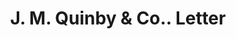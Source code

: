 ---
doi: 10.7916/D8ZW2Z2X
date_other: '1880'
date_other_textual: 1880-1889
form: correspondence
genre:
- Letters (correspondence)
name:
- J. M. Quinby & Co.
object_in_context_url: https://biggert.cul.columbia.edu/items/view/ave_biggert_01638
subject_hierarchical_geographic:
- Newark, New Jersey, United States
subject_name:
- J. M. Quinby & Co.
title: J. M. Quinby & Co.. Letter
sort_title: J. M. Quinby & Co.. Letter
call_number: ave_biggert_01638
coordinates:
- 40.72422,-74.172574
pid: ave_biggert_01638
identifiers: ave_biggert_01638
thumbnail: https://derivativo-3.library.columbia.edu/iiif/2/ldpd:490755/full/!256,256/0/native.jpg
permalink: "/items/ave_biggert_01638/"
layout: iiif-image-page
---